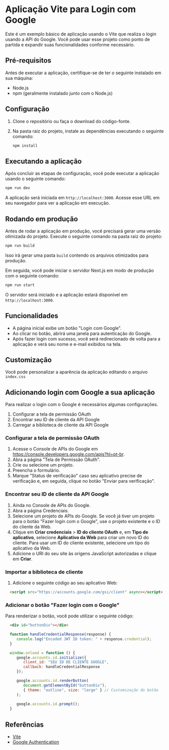  # Aplicação Vite para Login com Google

 Este é um exemplo básico de aplicação usando o Vite que realiza o login usando a API do Google. Você pode usar esse projeto como ponto de partida e expandir suas funcionalidades conforme necessário.

 ## Pré-requisitos

 Antes de executar a aplicação, certifique-se de ter o seguinte instalado em sua máquina:

 - Node.js
 - npm (geralmente instalado junto com o Node.js)

 ## Configuração

 1. Clone o repositório ou faça o download do código-fonte.

 2. Na pasta raiz do projeto, instale as dependências executando o seguinte comando:

    ```bash
    npm install
    ```

 ## Executando a aplicação

 Após concluir as etapas de configuração, você pode executar a aplicação usando o seguinte comando:

 ```bash
 npm run dev
 ```

 A aplicação será iniciada em `http://localhost:3000`. Acesse esse URL em seu navegador para ver a aplicação em execução.

 ## Rodando em produção

 Antes de rodar a aplicação em produção, você precisará gerar uma versão otimizada do projeto. Execute o seguinte comando na pasta raiz do projeto:

 ```bash
 npm run build
 ```

 Isso irá gerar uma pasta `build` contendo os arquivos otimizados para produção.

 Em seguida, você pode iniciar o servidor Next.js em modo de produção com o seguinte comando:

 ```bash
 npm run start
 ```

 O servidor será iniciado e a aplicação estará disponível em `http://localhost:3000`.


 ## Funcionalidades

 - A página inicial exibe um botão "Login com Google".
 - Ao clicar no botão, abrirá uma janela para autenticação do Google.
 - Após fazer login com sucesso, você será redirecionado de volta para a aplicação e verá seu nome e e-mail exibidos na tela.

 ## Customização

 Você pode personalizar a aparência da aplicação editando o arquivo `index.css`

 ## Adicionando login com Google a sua aplicação

 Para realizar o login com o Google é necessários algumas configurações.

 1. Configurar a tela de permissão OAuth
 2. Encontrar seu ID de cliente da API Google
 3. Carregar a biblioteca de cliente da API Google

 ### Configurar a tela de permissão OAuth

 1. Acesse o Console de APIs do Google em https://console.developers.google.com/apis?hl=pt-br.
 2. Abra a página "Tela de Permissão OAuth".
 3. Crie ou selecione um projeto.
 4. Preencha o formulário.
 5. Marque "Status de verificação" caso seu aplicativo precise de verificação e, em seguida, clique no botão "Enviar para verificação".
 
 ### Encontrar seu ID de cliente da API Google
 
 1. Ainda no Console de APIs do Google.
 2. Abra a página Credenciais.
 3. Selecione um projeto de APIs do Google. Se você já tiver um projeto para o botão "Fazer login com o Google", use o projeto existente e o ID do cliente da Web.
 4. Clique em **Criar credenciais** > **ID do cliente OAuth** e, em **Tipo de aplicativo**, selecione **Aplicativo da Web** para criar um novo ID do cliente. Para usar um ID do cliente existente, selecione um tipo do aplicativo da Web.
 5. Adicione o URI do seu site às origens JavaScript autorizadas e clique em **Criar**.

 ### Importar a biblioteca de cliente

 1. Adicione o seguinte código ao seu aplicativo Web:

 ```html
   <script src="https://accounts.google.com/gsi/client" async></script>
 ```

 ### Adicionar o botão "Fazer login com o Google"

 Para renderizar o botão, você pode utilizar o seguinte código:

 ```html
   <div id="buttonDiv"></div>
 ```

 ```js
   function handleCredentialResponse(response) {
      console.log("Encoded JWT ID token: " + response.credential);
   }

   window.onload = function () {
      google.accounts.id.initialize({
         client_id: "SEU ID DE CLIENTE GOOGLE",
         callback: handleCredentialResponse
      });

      google.accounts.id.renderButton(
         document.getElementById("buttonDiv"),
         { theme: "outline", size: "large" } // Customização do botão
      );
      
      google.accounts.id.prompt();
   }
 ```

 ## Referências

 - [Vite](https://vitejs.dev/)
 - [Google Authentication](https://developers.google.com/identity/gsi/web/guides/overview?hl=pt-br)
